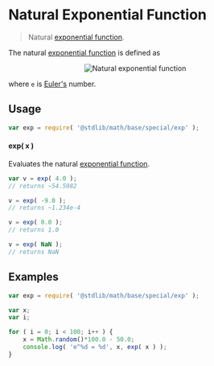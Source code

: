 Natural Exponential Function
===

> Natural [exponential function][exponential-function].

<!-- <intro> -->
The natural [exponential function][exponential-function] is defined as

<!-- <equation class="equation" label="eq:natural_exponential_function" align="center" raw="y = e^x" alt="Natural exponential function definition"> -->
<div class="equation" align="center" data-raw-text="y = e^x" data-equation="eq:natural_exponential_function">
    <img src="" alt="Natural exponential function">
    <br>
</div>
<!-- </equation> -->

where `e` is [Euler's][eulers-number] number.

<!-- </intro> -->

<!-- <usage> -->
## Usage

``` javascript
var exp = require( '@stdlib/math/base/special/exp' );
```

#### exp( x )

Evaluates the natural [exponential function][exponential-function].

``` javascript
var v = exp( 4.0 );
// returns ~54.5982

v = exp( -9.0 );
// returns ~1.234e-4

v = exp( 0.0 );
// returns 1.0

v = exp( NaN );
// returns NaN
```

<!-- </usage> -->

<!-- <examples> -->
## Examples

``` javascript
var exp = require( '@stdlib/math/base/special/exp' );

var x;
var i;

for ( i = 0; i < 100; i++ ) {
    x = Math.random()*100.0 - 50.0;
    console.log( 'e^%d = %d', x, exp( x ) );
}
```

<!-- </examples> -->

<!-- <links> -->
[exponential-function]: https://en.wikipedia.org/wiki/Exponential_function
<!-- FIXME: reference `e` constant module -->
[eulers-number]: https://en.wikipedia.org/wiki/E_(mathematical_constant)
<!-- </links> -->
